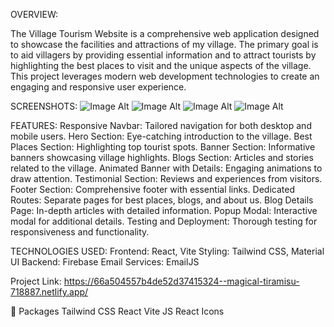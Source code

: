 OVERVIEW:

The Village Tourism Website is a comprehensive web application designed to showcase the facilities and attractions of my village. The primary goal is to aid villagers by providing essential information and to attract tourists by highlighting the best places to visit and the unique aspects of the village. This project leverages modern web development technologies to create an engaging and responsive user experience.

SCREENSHOTS:
 ![Image Alt](https://github.com/yuvr0131/Village/blob/main/Screenshot%20(477).png?raw=true)
  ![Image Alt](https://github.com/yuvr0131/Village/blob/main/Screenshot%20(478).png?raw=true)
   ![Image Alt]()
    ![Image Alt]()







FEATURES:
Responsive Navbar: Tailored navigation for both desktop and mobile users.
Hero Section: Eye-catching introduction to the village.
Best Places Section: Highlighting top tourist spots.
Banner Section: Informative banners showcasing village highlights.
Blogs Section: Articles and stories related to the village.
Animated Banner with Details: Engaging animations to draw attention.
Testimonial Section: Reviews and experiences from visitors.
Footer Section: Comprehensive footer with essential links.
Dedicated Routes: Separate pages for best places, blogs, and about us.
Blog Details Page: In-depth articles with detailed information.
Popup Modal: Interactive modal for additional details.
Testing and Deployment: Thorough testing for responsiveness and functionality.



TECHNOLOGIES USED:
Frontend: React, Vite
Styling: Tailwind CSS, Material UI
Backend: Firebase
Email Services: EmailJS



Project Link: https://66a504557b4de52d37415324--magical-tiramisu-718887.netlify.app/

💼 Packages
Tailwind CSS
React
Vite JS
React Icons

